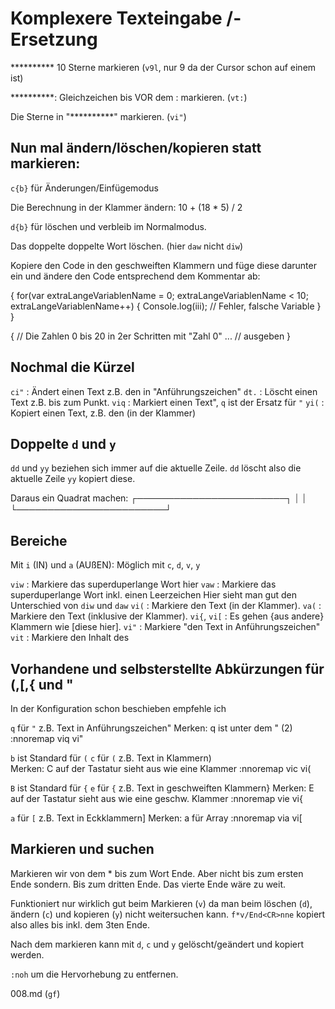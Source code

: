 # Komplexere Texteingabe /-Ersetzung
**********  10 Sterne markieren (`v9l`, nur 9 da der Cursor schon
            auf einem ist)

**********: Gleichzeichen bis VOR dem : markieren. (`vt:`)

Die Sterne in "**********" markieren. (`vi"`)

## Nun mal ändern/löschen/kopieren statt markieren:
`c{b}` für Änderungen/Einfügemodus

Die Berechnung in der Klammer ändern: 10 + (18 * 5) / 2

`d{b}` für löschen und verbleib im Normalmodus.

Das doppelte doppelte Wort löschen. (hier `daw` nicht `diw`)

Kopiere den Code in den geschweiften Klammern und füge diese
darunter ein und ändere den Code entsprechend dem Kommentar ab:

{
    for(var extraLangeVariablenName = 0;
      extraLangeVariablenName < 10; 
      extraLangeVariablenName++) {
        Console.log(iii); // Fehler, falsche Variable
    }
}

{
    // Die Zahlen 0 bis 20 in 2er Schritten mit "Zahl 0" ...
    // ausgeben
}

## Nochmal die Kürzel
`ci"` : Ändert einen Text z.B. den in "Anführungszeichen"
`dt.` : Löscht einen Text z.B. bis zum Punkt.
`viq` : Markiert einen Text", `q` ist der Ersatz für `"`
`yi(` : Kopiert einen Text, z.B. den (in der Klammer)

## Doppelte `d` und `y`
`dd` und `yy` beziehen sich immer auf die aktuelle Zeile.
`dd` löscht also die aktuelle Zeile
`yy` kopiert diese.

Daraus ein Quadrat machen:
┌────────────────────────┐
⏐                        ⏐
└────────────────────────┘

## Bereiche
Mit `i` (IN) und `a` (AUßEN):
Möglich mit `c`, `d`, `v`, `y`

`viw` : Markiere das superduperlange Wort hier
`vaw` : Markiere das superduperlange Wort inkl. einen Leerzeichen
        Hier sieht man gut den Unterschied von `diw` und `daw`
`vi(` : Markiere den Text (in der Klammer).
`va(` : Markiere den Text (inklusive der Klammer).
`vi{`, `vi[` : Es gehen {aus andere} Klammern wie [diese hier].
`vi"` : Markiere "den Text in Anführungszeichen"
`vit` : Markiere <tags>den Inhalt des</tags>

## Vorhandene und selbsterstellte Abkürzungen für (,[,{ und "

In der Konfiguration schon beschieben empfehle ich

`q` für `"` z.B. Text in Anführungszeichen"
    Merken: q ist unter dem " (2)
    :nnoremap viq vi"

`b` ist Standard für `(`
`c` für `(` z.B. Text in Klammern)   
    Merken: C auf der Tastatur sieht aus wie eine Klammer
    :nnoremap vic vi(

`B` ist Standard für `{`
`e` für `{` z.B. Text in geschweiften Klammern}
    Merken: E auf der Tastatur sieht aus wie eine geschw. Klammer
    :nnoremap vie vi{

`a` für `[` z.B. Text in Eckklammern]
    Merken: a für Array
    :nnoremap via vi[

## Markieren und suchen

Markieren wir von dem * bis zum Wort Ende.
Aber nicht bis zum ersten Ende sondern.
Bis zum dritten Ende.
Das vierte Ende wäre zu weit.

Funktioniert nur wirklich gut beim Markieren (`v`) da man beim
löschen (`d`), ändern (`c`) und kopieren (`y`) nicht weitersuchen
kann.
`f*v/End<CR>nne` kopiert also alles bis inkl. dem 3ten Ende.

Nach dem markieren kann mit `d`, `c` und `y` gelöscht/geändert und
kopiert werden.

`:noh` um die Hervorhebung zu entfernen.

008.md (`gf`)
